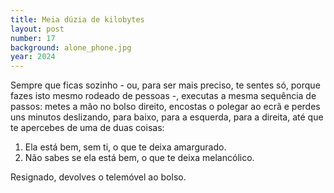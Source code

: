 ```yaml
---
title: Meia dúzia de kilobytes
layout: post
number: 17
background: alone_phone.jpg
year: 2024
---
```


Sempre que ficas sozinho - ou, para ser mais preciso, te sentes só, porque fazes isto mesmo rodeado de pessoas -, executas a mesma sequência de passos: metes a mão no bolso direito, encostas o polegar ao ecrã e perdes uns minutos deslizando, para baixo, para a esquerda, para a direita, até que te apercebes de uma de duas coisas:

1. Ela está bem, sem ti, o que te deixa amargurado.
2. Não sabes se ela está bem, o que te deixa melancólico.

Resignado, devolves o telemóvel ao bolso.
